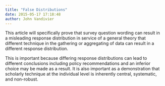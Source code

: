 ```yaml
---
title: "False Distributions"
date: 2015-05-17 17:18:48
author: John Vandivier
---
```




This article will specifically prove that survey question wording can result in a misleading response distribution in service of a general theory that different technique in the gathering or aggregating of data can result in a different response distribution.

This is important because differing response distributions can lead to different conclusions including policy recommendations and an inferior choice may be made as a result. It is also important as a demonstration that scholarly technique at the individual level is inherently central, systematic, and non-robust.